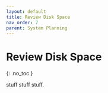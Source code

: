 ```yaml
---
layout: default
title: Review Disk Space
nav_order: 7
parent: System Planning
---
```


# Review Disk Space
{: .no_toc }

stuff stuff stuff.
